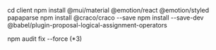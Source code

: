 cd client
npm install @mui/material @emotion/react @emotion/styled papaparse
npm install @craco/craco --save
npm install --save-dev @babel/plugin-proposal-logical-assignment-operators

npm audit fix --force (*3)
